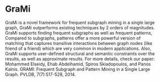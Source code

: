 GraMi
=====

GraMi is a novel framework for frequent subgraph mining in a single large  graph, GraMi outperforms existing techniques by 2 orders of magnitudes. GraMi  supports finding frequent subgraphs as well as frequent patterns, Compared to subgraphs, patterns offer a more powerful version of matching that captures  transitive interactions between graph nodes (like friend of a friend) which are very common in modern applications. Also, GraMi supports user-defined  structural and semantic constraints over the results, as well as approximate results.  For more details, check our paper: Mohammed Elseidy, Ehab Abdelhamid, Spiros Skiadopoulos, and Panos Kalnis.  GRAMI: Frequent Subgraph and Pattern Mining in a Single Large Graph. PVLDB, 7(7):517-528, 2014.
